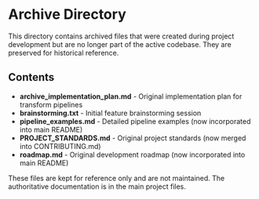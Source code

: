 # Archive Directory

This directory contains archived files that were created during project development but are no longer part of the active codebase. They are preserved for historical reference.

## Contents

- **archive_implementation_plan.md** - Original implementation plan for transform pipelines
- **brainstorming.txt** - Initial feature brainstorming session
- **pipeline_examples.md** - Detailed pipeline examples (now incorporated into main README)
- **PROJECT_STANDARDS.md** - Original project standards (now merged into CONTRIBUTING.md)
- **roadmap.md** - Original development roadmap (now incorporated into main README)

These files are kept for reference only and are not maintained. The authoritative documentation is in the main project files.